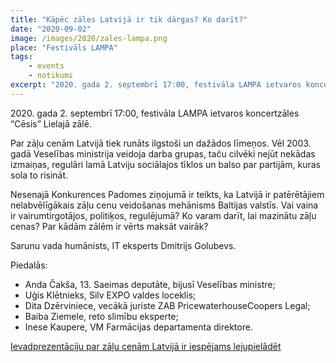 ```yaml
---
title: "Kāpēc zāles Latvijā ir tik dārgas? Ko darīt?"
date: "2020-09-02"
image: /images/2020/zales-lampa.png
place: "Festivāls LAMPA"
tags:
    - events
    - notikumi
excerpt: "2020. gada 2. septembrī 17:00, festivāla LAMPA ietvaros koncertzāles “Cēsis” Lielajā zālē. Par zāļu cenām Latvijā tiek runāts ilgstoši un dažādos līmeņos. Ko varam darīt, lai mazinātu zāļu cenas?"
---
```


2020\. gada 2. septembrī 17:00, festivāla LAMPA ietvaros koncertzāles “Cēsis” Lielajā zālē.

Par zāļu cenām Latvijā tiek runāts ilgstoši un dažādos līmeņos. Vēl 2003. gadā Veselības ministrija veidoja darba grupas, taču cilvēki nejūt nekādas izmaiņas, regulāri lamā Latviju sociālajos tīklos un balso par partijām, kuras sola to risināt.

Nesenajā Konkurences Padomes ziņojumā ir teikts, ka Latvijā ir patērētājiem nelabvēlīgākais zāļu cenu veidošanas mehānisms Baltijas valstīs. Vai vaina ir vairumtirgotājos, politiķos, regulējumā? Ko varam darīt, lai mazinātu zāļu cenas? Par kādām zālēm ir vērts maksāt vairāk?

Sarunu vada humānists, IT eksperts Dmitrijs Golubevs.

Piedalās:

- Anda Čakša, 13. Saeimas deputāte, bijusī Veselības ministre;
- Uģis Klētnieks, Silv EXPO valdes loceklis;
- Dita Dzērviniece, vecākā juriste ZAB PricewaterhouseCoopers Legal;
- Baiba Ziemele, reto slimību eksperte;
- Inese Kaupere, VM Farmācijas departamenta direktore.

[Ievadprezentāciju par zāļu cenām Latvijā ir iespējams lejupielādēt](/assets/files/LAMPA_2020_zāles.pdf)
